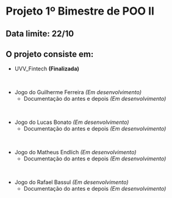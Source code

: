 # Projeto 1º Bimestre de POO II

## Data limite: 22/10

## O projeto consiste em:

* UVV_Fintech **(Finalizada)**

<br>

* Jogo do Guilherme Ferreira *(Em desenvolvimento)*
  * Documentação do antes e depois *(Em desenvolvimento)*

<br>

* Jogo do Lucas Bonato *(Em desenvolvimento)*
  * Documentação do antes e depois *(Em desenvolvimento)*

<br>
     
* Jogo do Matheus Endlich *(Em desenvolvimento)*
  * Documentação do antes e depois *(Em desenvolvimento)*
    
<br>

* Jogo do Rafael Bassul *(Em desenvolvimento)*
  * Documentação do antes e depois *(Em desenvolvimento)*
